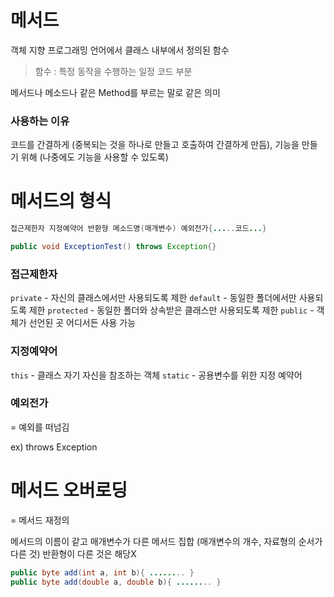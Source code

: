 # 메서드

객체 지향 프로그래밍 언어에서 클래스 내부에서 정의된 함수

> 함수 : 특정 동작을 수행하는 일정 코드 부분

메서드나 메소드나 같은 Method를 부르는 말로 같은 의미

### 사용하는 이유

코드를 간결하게 (중복되는 것을 하나로 만들고 호출하여 간결하게 만듬), 기능을 만들기 위해 (나중에도 기능을 사용할 수 있도록)



# 메서드의 형식

``` java
접근제한자 지정예약어 반환형 메소드명(매개변수) 예외전가{.....코드...}
```

```java
public void ExceptionTest() throws Exception{}
```

### 접근제한자

`private`  - 자신의 클래스에서만 사용되도록 제한
`default`  - 동일한 폴더에서만 사용되도록 제한
`protected`  - 동일한 폴더와 상속받은 클래스만 사용되도록 제한
`public`  - 객체가 선언된 곳 어디서든 사용 가능

### 지정예약어

`this`  - 클래스 자기 자신을 참조하는 객체
`static`  - 공용변수를 위한 지정 예약어

### 예외전가

= 예외를 떠넘김

ex) throws Exception 



# 메서드 오버로딩

 = 메서드 재정의

메서드의 이름이 같고 매개변수가 다른 메서드 집합
(매개변수의 개수, 자료형의 순서가 다른 것)
반환형이 다른 것은 해당X

```java
public byte add(int a, int b){ ........ }
public byte add(double a, double b){ ........ }
```

